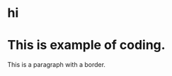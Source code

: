<!DOCTYPE html>
<html>
<head>
<style>
  div{
    border: 1px solid black; 
  }
</style>
</head>
  
<body>
  <h1> hi</h1>
<div>
<h1>
This is example of coding. 
</h1>
<p>This is a paragraph with a border.</p> 

</div>
</body>
</html>


<!---
Nikh8l/Nikh8l is a ✨ special ✨ repository because its `README.md` (this file) appears on your GitHub profile.
You can click the Preview link to take a look at your changes.
--->
